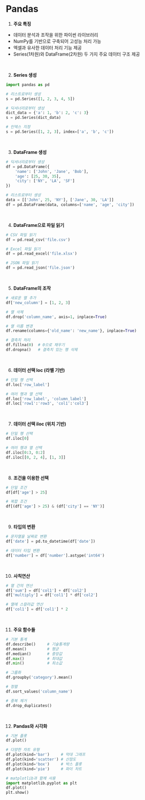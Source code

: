 # Pandas

1. **주요 특징**
- 데이터 분석과 조작을 위한 파이썬 라이브러리
- NumPy를 기반으로 구축되어 고성능 처리 가능
- 엑셀과 유사한 데이터 처리 기능 제공
- Series(1차원)와 DataFrame(2차원) 두 가지 주요 데이터 구조 제공



<br/>

2. **Series 생성**
```python
import pandas as pd

# 리스트로부터 생성
s = pd.Series([1, 2, 3, 4, 5])

# 딕셔너리로부터 생성
dict_data = {'a': 1, 'b': 2, 'c': 3}
s = pd.Series(dict_data)

# 인덱스 지정
s = pd.Series([1, 2, 3], index=['a', 'b', 'c'])
```

<br/>

3. **DataFrame 생성**

```python
# 딕셔너리로부터 생성
df = pd.DataFrame({
    'name': ['John', 'Jane', 'Bob'],
    'age': [25, 30, 35],
    'city': ['NY', 'LA', 'SF']
})

# 리스트로부터 생성
data = [['John', 25, 'NY'], ['Jane', 30, 'LA']]
df = pd.DataFrame(data, columns=['name', 'age', 'city'])
```

<br/>

4. **DataFrame으로 파일 읽기**

```python
# CSV 파일 읽기
df = pd.read_csv('file.csv')

# Excel 파일 읽기
df = pd.read_excel('file.xlsx')

# JSON 파일 읽기
df = pd.read_json('file.json')
```

<br/>

5. **DataFrame의 조작**

```python
# 새로운 열 추가
df['new_column'] = [1, 2, 3]

# 열 삭제
df.drop('column_name', axis=1, inplace=True)

# 열 이름 변경
df.rename(columns={'old_name': 'new_name'}, inplace=True)

# 결측치 처리
df.fillna(0)  # 0으로 채우기
df.dropna()   # 결측치 있는 행 삭제
```

<br/>

6. **데이터 선택 loc (라벨 기반)**

```python
# 단일 행 선택
df.loc['row_label']

# 여러 행과 열 선택
df.loc['row_label', 'column_label']
df.loc['row1':'row3', 'col1':'col3']
```

<br/>

7. **데이터 선택 iloc (위치 기반)**

```python
# 단일 행 선택
df.iloc[0]

# 여러 행과 열 선택
df.iloc[0:3, 0:2]
df.iloc[[0, 2, 4], [1, 3]]
```

<br/>

8. **조건을 이용한 선택**

```python
# 단일 조건
df[df['age'] > 25]

# 복합 조건
df[(df['age'] > 25) & (df['city'] == 'NY')]
```

<br/>

9. **타입의 변환**

```python
# 문자열을 날짜로 변환
df['date'] = pd.to_datetime(df['date'])

# 데이터 타입 변환
df['number'] = df['number'].astype('int64')
```

<br/>

10. **사칙연산**

```python
# 열 간의 연산
df['sum'] = df['col1'] + df['col2']
df['multiply'] = df['col1'] * df['col2']

# 열에 스칼라값 연산
df['col1'] = df['col1'] * 2
```

<br/>

11. **주요 함수들**

```python
# 기본 통계
df.describe()     # 기술통계량
df.mean()         # 평균
df.median()       # 중앙값
df.max()          # 최대값
df.min()          # 최소값

# 그룹화
df.groupby('category').mean()

# 정렬
df.sort_values('column_name')

# 중복 제거
df.drop_duplicates()
```

<br/>

12. **Pandas와 시각화**

```python
# 기본 플롯
df.plot()

# 다양한 차트 유형
df.plot(kind='bar')     # 막대 그래프
df.plot(kind='scatter') # 산점도
df.plot(kind='box')     # 박스 플롯
df.plot(kind='pie')     # 파이 차트

# matplotlib과 함께 사용
import matplotlib.pyplot as plt
df.plot()
plt.show()
```

